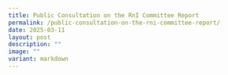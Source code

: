 ```yaml
---
title: Public Consultation on the RnI Committee Report
permalink: /public-consultation-on-the-rni-committee-report/
date: 2025-03-11
layout: post
description: ""
image: ""
variant: markdown
---
```

